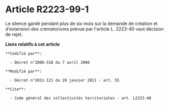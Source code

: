 # Article R2223-99-1

Le silence gardé pendant plus de six mois sur la demande de création et d'extension des crématoriums prévue par l'article L.
2223-40 vaut décision de rejet.

**Liens relatifs à cet article**

	**Codifié par**:

	  - Décret n°2000-318 du 7 avril 2000

	**Modifié par**:

	  - Décret n°2011-121 du 28 janvier 2011 - art. 55

	**Cite**:

	  - Code général des collectivités territoriales - art. L2223-40
